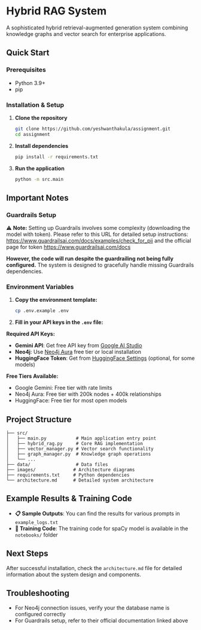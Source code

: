 # Hybrid RAG System

A sophisticated hybrid retrieval-augmented generation system combining knowledge graphs and vector search for enterprise applications.

## Quick Start

### Prerequisites
- Python 3.9+
- pip

### Installation & Setup

1. **Clone the repository**
   ```bash
   git clone https://github.com/yeshwanthakula/assignment.git
   cd assignment
   ```

2. **Install dependencies**
   ```bash
   pip install -r requirements.txt
   ```

3. **Run the application**
   ```bash
   python -m src.main
   ```

## Important Notes

### Guardrails Setup
⚠️ **Note:** Setting up Guardrails involves some complexity (downloading the model with token). Please refer to this URL for detailed setup instructions: https://www.guardrailsai.com/docs/examples/check_for_pii and the official page for token https://www.guardrailsai.com/docs

**However, the code will run despite the guardrailing not being fully configured.** The system is designed to gracefully handle missing Guardrails dependencies.

### Environment Variables

1. **Copy the environment template:**
   ```bash
   cp .env.example .env
   ```

2. **Fill in your API keys in the `.env` file:**

**Required API Keys:**
- **Gemini API**: Get free API key from [Google AI Studio](https://makersuite.google.com/app/apikey)
- **Neo4j**: Use [Neo4j Aura](https://neo4j.com/aura/) free tier or local installation
- **HuggingFace Token**: Get from [HuggingFace Settings](https://huggingface.co/settings/tokens) (optional, for some models)

**Free Tiers Available:**
- Google Gemini: Free tier with rate limits
- Neo4j Aura: Free tier with 200k nodes + 400k relationships
- HuggingFace: Free tier for most open models

## Project Structure
```
├── src/
│   ├── main.py           # Main application entry point
│   ├── hybrid_rag.py     # Core RAG implementation
│   ├── vector_manager.py # Vector search functionality
│   ├── graph_manager.py  # Knowledge graph operations
│   └── ...
├── data/                 # Data files
├── images/              # Architecture diagrams
├── requirements.txt     # Python dependencies
└── architecture.md      # Detailed system architecture
```

## Example Results & Training Code

- **📋 Sample Outputs**: You can find the results for various prompts in `example_logs.txt`
- **🔬 Training Code**: The training code for spaCy model is available in the `notebooks/` folder

## Next Steps
After successful installation, check the `architecture.md` file for detailed information about the system design and components.

## Troubleshooting
- For Neo4j connection issues, verify your the database name is configured correctly
- For Guardrails setup, refer to their official documentation linked above